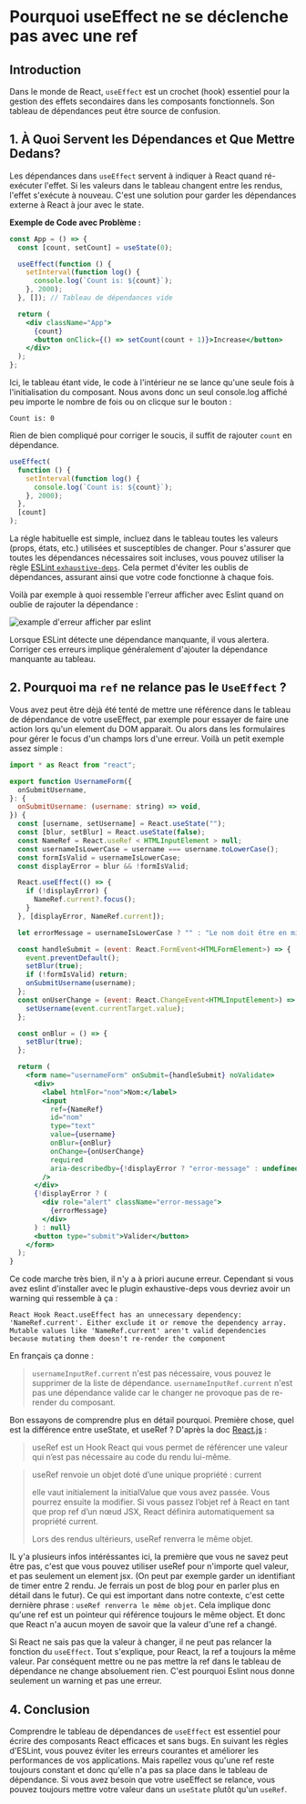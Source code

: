 # Pourquoi useEffect ne se déclenche pas avec une ref

## Introduction

Dans le monde de React, `useEffect` est un crochet (hook) essentiel pour la gestion des effets secondaires dans les composants fonctionnels. Son tableau de dépendances peut être source de confusion.

## 1. À Quoi Servent les Dépendances et Que Mettre Dedans?

Les dépendances dans `useEffect` servent à indiquer à React quand ré-exécuter l'effet. Si les valeurs dans le tableau changent entre les rendus, l'effet s'exécute à nouveau. C'est une solution pour garder les dépendances externe à React à jour avec le state.

**Exemple de Code avec Problème :**

```jsx
const App = () => {
  const [count, setCount] = useState(0);

  useEffect(function () {
    setInterval(function log() {
      console.log(`Count is: ${count}`);
    }, 2000);
  }, []); // Tableau de dépendances vide

  return (
    <div className="App">
      {count}
      <button onClick={() => setCount(count + 1)}>Increase</button>
    </div>
  );
};
```

Ici, le tableau étant vide, le code à l'intérieur ne se lance qu'une seule fois à l'initialisation du composant. Nous avons donc un seul console.log affiché peu importe le nombre de fois ou on clicque sur le bouton :

`Count is: 0`

Rien de bien compliqué pour corriger le soucis, il suffit de rajouter `count` en dépendance.

```jsx
useEffect(
  function () {
    setInterval(function log() {
      console.log(`Count is: ${count}`);
    }, 2000);
  },
  [count]
);
```

La régle habituelle est simple, incluez dans le tableau toutes les valeurs (props, états, etc.) utilisées et susceptibles de changer. Pour s'assurer que toutes les dépendances nécessaires soit incluses, vous pouvez utiliser la règle [ESLint `exhaustive-deps`](https://www.npmjs.com/package/eslint-plugin-react-hooks). Cela permet d'éviter les oublis de dépendances, assurant ainsi que votre code fonctionne à chaque fois.

Voilà par exemple à quoi ressemble l'erreur afficher avec Eslint quand on oublie de rajouter la dépendance :

![example d'erreur afficher par eslint](http://react-formation.fr/blogEffectDependencies.webp)

Lorsque ESLint détecte une dépendance manquante, il vous alertera. Corriger ces erreurs implique généralement d'ajouter la dépendance manquante au tableau.

## 2. Pourquoi ma `ref` ne relance pas le `UseEffect` ?

Vous avez peut être dèjà été tenté de mettre une référence dans le tableau de dépendance de votre useEffect, par exemple pour essayer de faire une action lors qu'un element du DOM apparait. Ou alors dans les formulaires pour gérer le focus d'un champs lors d'une erreur. Voilà un petit exemple assez simple :

```jsx
import * as React from "react";

export function UsernameForm({
  onSubmitUsername,
}: {
  onSubmitUsername: (username: string) => void,
}) {
  const [username, setUsername] = React.useState("");
  const [blur, setBlur] = React.useState(false);
  const NameRef = React.useRef < HTMLInputElement > null;
  const usernameIsLowerCase = username === username.toLowerCase();
  const formIsValid = usernameIsLowerCase;
  const displayError = blur && !formIsValid;

  React.useEffect(() => {
    if (!displayError) {
      NameRef.current?.focus();
    }
  }, [displayError, NameRef.current]);

  let errorMessage = usernameIsLowerCase ? "" : "Le nom doit être en minuscule";

  const handleSubmit = (event: React.FormEvent<HTMLFormElement>) => {
    event.preventDefault();
    setBlur(true);
    if (!formIsValid) return;
    onSubmitUsername(username);
  };
  const onUserChange = (event: React.ChangeEvent<HTMLInputElement>) => {
    setUsername(event.currentTarget.value);
  };

  const onBlur = () => {
    setBlur(true);
  };

  return (
    <form name="usernameForm" onSubmit={handleSubmit} noValidate>
      <div>
        <label htmlFor="nom">Nom:</label>
        <input
          ref={NameRef}
          id="nom"
          type="text"
          value={username}
          onBlur={onBlur}
          onChange={onUserChange}
          required
          aria-describedby={!displayError ? "error-message" : undefined}
        />
      </div>
      {!displayError ? (
        <div role="alert" className="error-message">
          {errorMessage}
        </div>
      ) : null}
      <button type="submit">Valider</button>
    </form>
  );
}
```

Ce code marche très bien, il n'y a à priori aucune erreur. Cependant si vous avez eslint d'installer avec le plugin exhaustive-deps vous devriez avoir un warning qui ressemble à ça :

```
React Hook React.useEffect has an unnecessary dependency: 'NameRef.current'. Either exclude it or remove the dependency array. Mutable values like 'NameRef.current' aren't valid dependencies because mutating them doesn't re-render the component
```

En français ça donne :

> `usernameInputRef.current` n'est pas nécessaire, vous pouvez le supprimer de la liste de dépendance. `usernameInputRef.current` n'est pas une dépendance valide car le changer ne provoque pas de re-render du composant.

Bon essayons de comprendre plus en détail pourquoi. Première chose, quel est la différence entre useState, et useRef ?
D'après la doc [React.js](https://fr.react.dev/reference/react/useRef) :

> useRef est un Hook React qui vous permet de référencer une valeur qui n’est pas nécessaire au code du rendu lui-même.

> useRef renvoie un objet doté d’une unique propriété : current
>
> elle vaut initialement la initialValue que vous avez passée. Vous pourrez ensuite la modifier. Si vous passez l’objet ref à React en tant que prop ref d’un nœud JSX, React définira automatiquement sa propriété current.
>
> Lors des rendus ultérieurs, useRef renverra le même objet.

IL y'a plusieurs infos intéréssantes ici, la première que vous ne savez peut être pas, c'est que vous pouvez utiliser useRef pour n'importe quel valeur, et pas seulement un element jsx. (On peut par exemple garder un identifiant de timer entre 2 rendu. Je ferrais un post de blog pour en parler plus en détail dans le futur).
Ce qui est important dans notre contexte, c'est cette dernière phrase : `useRef renverra le même objet`. Cela implique donc qu'une ref est un pointeur qui référence toujours le même object. Et donc que React n'a aucun moyen de savoir que la valeur d'une ref a changé.

Si React ne sais pas que la valeur à changer, il ne peut pas relancer la fonction du `useEffect`. Tout s'explique, pour React, la ref a toujours la même valeur. Par conséquent mettre ou ne pas mettre la ref dans le tableau de dépendance ne change absoluement rien. C'est pourquoi Eslint nous donne seulement un warning et pas une erreur.

## 4. Conclusion

Comprendre le tableau de dépendances de `useEffect` est essentiel pour écrire des composants React efficaces et sans bugs. En suivant les règles d'ESLint, vous pouvez éviter les erreurs courantes et améliorer les performances de vos applications. Mais rapellez vous qu'une ref reste toujours constant et donc qu'elle n'a pas sa place dans le tableau de dépendance. Si vous avez besoin que votre useEffect se relance, vous pouvez toujours mettre votre valeur dans un `useState` plutôt qu'un `useRef`.
